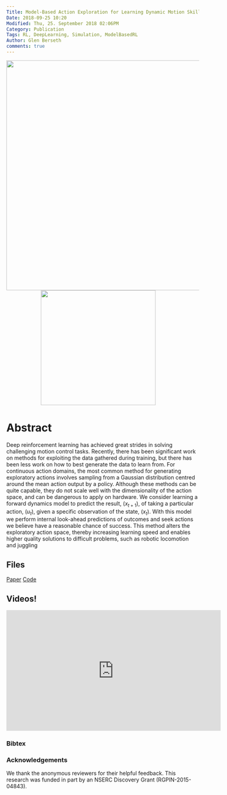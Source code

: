 ```yaml
---
Title: Model-Based Action Exploration for Learning Dynamic Motion Skills
Date: 2018-09-25 10:20
Modified: Thu, 25. September 2018 02:06PM 
Category: Publication
Tags: RL, DeepLearning, Simulation, ModelBasedRL
Author: Glen Berseth
comments: true
---
```


<div align="center">
			<span class="STYLE17"> <img width="600" src="../projects/SMBAE/teaser.png"> </span>
			<span class="STYLE17"> <img width="300" src="../projects/SMBAE/teaser2.png"> </span> &nbsp; &nbsp; &nbsp;

</div>

# Abstract

Deep reinforcement learning has achieved great strides in solving challenging motion control tasks. Recently, there has been significant work on methods for exploiting the data gathered during training, but there has been less work on how to best generate the data to learn from. For continuous action domains, the most common method for generating exploratory actions involves sampling from a Gaussian distribution centred around the mean action output by a policy. Although these methods can be quite capable, they do not scale well with the dimensionality of the action space, and can be dangerous to apply on hardware. We consider learning a forward dynamics model to predict the result, $(x_{t+1})$, of taking a particular action, $(u_{t})$, given a specific observation of the state, $(x_{t})$. With this model we perform internal look-ahead predictions of outcomes and seek actions we believe have a reasonable chance of success. This method alters the exploratory action space, thereby increasing learning speed and enables higher quality solutions to difficult problems, such as robotic locomotion and juggling


## Files

[Paper](../projects/SMBAE/MBAE_paper.pdf)
[Code](https://github.com/FracturedPlane/SMBAE)

## Videos!

<iframe width="560" height="315" src="https://www.youtube.com/embed/yjomPyWZRhY" frameborder="0" allow="autoplay; encrypted-media" allowfullscreen></iframe>

### Bibtex

### Acknowledgements

We thank the anonymous reviewers for their helpful feedback. This research was funded in part by an NSERC Discovery Grant (RGPIN-2015-04843).


